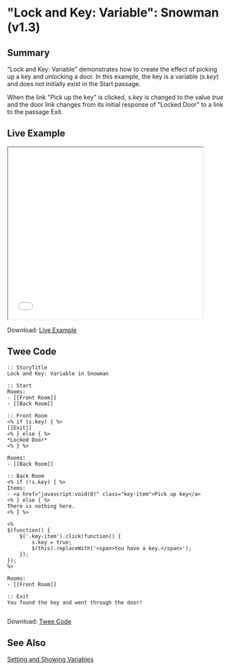 # "Lock and Key: Variable": Snowman (v1.3)

## Summary

"Lock and Key: Variable" demonstrates how to create the effect of picking up a key and unlocking a door. In this example, the key is a variable (*s.key*) and does not initially exist in the Start passage.

When the link "Pick up the key" is clicked, *s.key* is changed to the value *true* and the door link changes from its initial response of "Locked Door" to a link to the passage Exit.

## Live Example

<section>
<iframe src="snowman_lockandkey_variable_example.html" height=400 width=90%></iframe>

Download: <a href="snowman_lockandkey_variable_example.html" target="_blank">Live Example</a>
</section>

## Twee Code

```
:: StoryTitle
Lock and Key: Variable in Snowman

:: Start
Rooms:
- [[Front Room]]
- [[Back Room]]

:: Front Room
<% if (s.key) { %>
[[Exit]]
<% } else { %>
*Locked Door*
<% } %>

Rooms:
- [[Back Room]]

:: Back Room
<% if (!s.key) { %>
Items:
- <a href="javascript:void(0)" class="key-item">Pick up key</a>
<% } else { %>
There is nothing here.
<% } %>

<%
$(function() {
	$('.key-item').click(function() {
		s.key = true;
		$(this).replaceWith('<span>You have a key.</span>');
	});
});
%>

Rooms:
- [[Front Room]]

:: Exit
You found the key and went through the door!


```

Download: <a href="snowman_lockandkey_variable_twee.txt" target="_blank">Twee Code</a>

## See Also

[Setting and Showing Variables](../../settingandshowing/snowman/snowman_settingandshowing.md)
